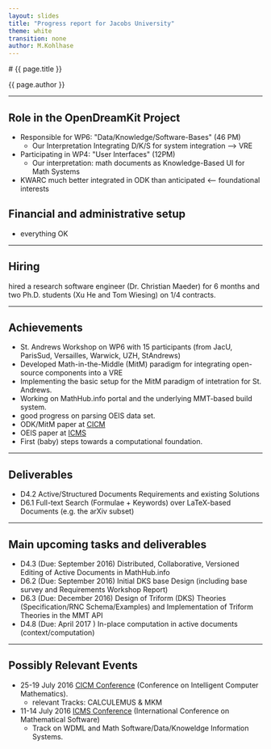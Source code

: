 ```yaml
---
layout: slides
title: "Progress report for Jacobs University"
theme: white
transition: none
author: M.Kohlhase
---
```


<section data-markdown data-separator="^---\n" data-separator-vertical="^--\n">
# {{ page.title }}

{{ page.author }}

---

## Role in the OpenDreamKit Project

* Responsible for WP6: "Data/Knowledge/Software-Bases" (46 PM)
  * Our Interpretation Integrating D/K/S for system  integration -->  VRE
* Participating in WP4: "User Interfaces" (12PM)
  * Our interpretation:  math documents as Knowledge-Based UI for Math Systems
* KWARC much better integrated in ODK than anticipated <-- foundational interests

## Financial and administrative setup

- everything OK

---

## Hiring

hired a research software engineer (Dr. Christian Maeder) for 6 months and two Ph.D. students
(Xu He and Tom Wiesing)  on 1/4 contracts. 

---

## Achievements

* St. Andrews Workshop on WP6 with 15 participants (from JacU, ParisSud, Versailles,
  Warwick, UZH, StAndrews)
* Developed Math-in-the-Middle (MitM) paradigm for integrating open-source components into a VRE
* Implementing the basic setup for the MitM paradigm of intetration for St. Andrews.
* Working on MathHub.info portal and the underlying MMT-based build system.
* good progress  on parsing OEIS data set.
* ODK/MitM paper  at [CICM](http://cicm-conference.org/2016) 
* OEIS paper at  [ICMS](http://icms2016.zib.de/) 
* First (baby) steps towards a computational foundation. 

---

## Deliverables

* D4.2 Active/Structured Documents Requirements and existing Solutions
* D6.1 Full-text Search (Formulae + Keywords) over LaTeX-based Documents (e.g. the arXiv subset)

---

## Main upcoming tasks and deliverables

* D4.3 (Due: September 2016) Distributed, Collaborative, Versioned Editing of Active Documents in MathHub.info
* D6.2 (Due: September 2016) Initial DKS base Design (including base survey and Requirements Workshop Report)
* D6.3 (Due: December 2016) Design of Triform (DKS) Theories (Specification/RNC Schema/Examples) and Implementation of Triform Theories in the MMT API  
* D4.8 (Due: April 2017 ) In-place computation in active documents (context/computation)

---

## Possibly Relevant Events

* 25-19 July 2016 [CICM Conference](http://cicm-conference.org/2016) (Conference on Intelligent Computer Mathematics).
  * relevant Tracks: CALCULEMUS & MKM
* 11-14 July 2016 [ICMS Conference](http://icms2016.zib.de/) (International Conference on Mathematical Software)
  * Track on WDML and Math Software/Data/Knoweldge Information Systems.


</section>
